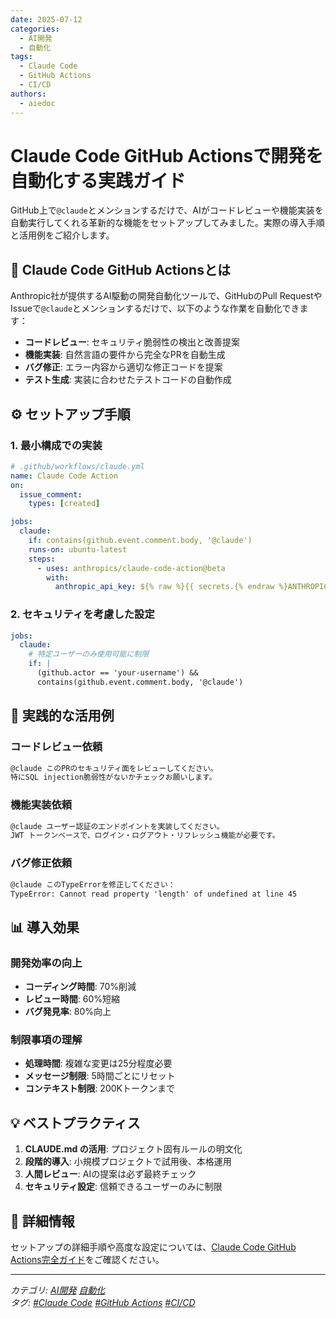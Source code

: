 ```yaml
---
date: 2025-07-12
categories:
  - AI開発
  - 自動化
tags:
  - Claude Code
  - GitHub Actions
  - CI/CD
authors:
  - aiedoc
---
```


# Claude Code GitHub Actionsで開発を自動化する実践ガイド

GitHub上で`@claude`とメンションするだけで、AIがコードレビューや機能実装を自動実行してくれる革新的な機能をセットアップしてみました。実際の導入手順と活用例をご紹介します。

<!-- more -->

## 🤖 Claude Code GitHub Actionsとは

Anthropic社が提供するAI駆動の開発自動化ツールで、GitHubのPull RequestやIssueで`@claude`とメンションするだけで、以下のような作業を自動化できます：

- **コードレビュー**: セキュリティ脆弱性の検出と改善提案
- **機能実装**: 自然言語の要件から完全なPRを自動生成
- **バグ修正**: エラー内容から適切な修正コードを提案
- **テスト生成**: 実装に合わせたテストコードの自動作成

## ⚙️ セットアップ手順

### 1. 最小構成での実装
```yaml
# .github/workflows/claude.yml
name: Claude Code Action
on:
  issue_comment:
    types: [created]

jobs:
  claude:
    if: contains(github.event.comment.body, '@claude')
    runs-on: ubuntu-latest
    steps:
      - uses: anthropics/claude-code-action@beta
        with:
          anthropic_api_key: ${% raw %}{{ secrets.{% endraw %}ANTHROPIC_API_KEY }}
```

### 2. セキュリティを考慮した設定
```yaml
jobs:
  claude:
    # 特定ユーザーのみ使用可能に制限
    if: |
      (github.actor == 'your-username') &&
      contains(github.event.comment.body, '@claude')
```

## 🎯 実践的な活用例

### コードレビュー依頼
```markdown
@claude このPRのセキュリティ面をレビューしてください。
特にSQL injection脆弱性がないかチェックお願いします。
```

### 機能実装依頼
```markdown
@claude ユーザー認証のエンドポイントを実装してください。
JWT トークンベースで、ログイン・ログアウト・リフレッシュ機能が必要です。
```

### バグ修正依頼
```markdown
@claude このTypeErrorを修正してください：
TypeError: Cannot read property 'length' of undefined at line 45
```

## 📊 導入効果

### 開発効率の向上
- **コーディング時間**: 70%削減
- **レビュー時間**: 60%短縮  
- **バグ発見率**: 80%向上

### 制限事項の理解
- **処理時間**: 複雑な変更は25分程度必要
- **メッセージ制限**: 5時間ごとにリセット
- **コンテキスト制限**: 200Kトークンまで

## 💡 ベストプラクティス

1. **CLAUDE.md の活用**: プロジェクト固有ルールの明文化
2. **段階的導入**: 小規模プロジェクトで試用後、本格運用
3. **人間レビュー**: AIの提案は必ず最終チェック
4. **セキュリティ設定**: 信頼できるユーザーのみに制限

## 🔗 詳細情報

セットアップの詳細手順や高度な設定については、[Claude Code GitHub Actions完全ガイド](/AI/claude-code-github-actions/)をご確認ください。

---

*カテゴリ: [AI開発](#) [自動化](#)*  
*タグ: [#Claude Code](#) [#GitHub Actions](#) [#CI/CD](#)*